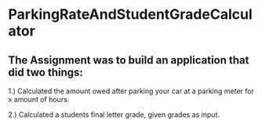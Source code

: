 # ParkingRateAndStudentGradeCalculator

## The Assignment was to build an application that did two things:

1.) Calculated the amount owed after parking your car at a parking meter for x amount of hours.

2.) Calculated a students final letter grade, given grades as input.
